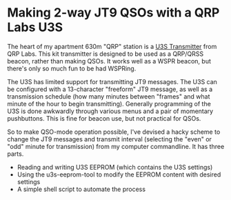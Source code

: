 # Making 2-way JT9 QSOs with a QRP Labs U3S

The heart of my apartment 630m "QRP" station is a [U3S Transmitter](https://www.qrp-labs.com/ultimate3/u3s.html) from QRP Labs. This kit transmitter is designed to be used as a QRP/QRSS beacon, rather than making QSOs. It works well as a WSPR beacon, but there's only so much fun to be had WSPRing.

The U3S has limited support for transmitting JT9 messages. The U3S can be configured with a 13-character "freeform" JT9 message, as well as a transmission schedule (how many minutes between "frames" and what minute of the hour to begin transmitting). Generally programming of the U3S is done awkwardly through various menus and a pair of momentary pushbuttons. This is fine for beacon use, but not practical for QSOs.

So to make QSO-mode operation possible, I've devised a hacky scheme to change the JT9 messages and transmit interval (selecting the "even" or "odd" minute for transmission) from my computer commandline. It has three parts.

- Reading and writing U3S EEPROM (which contains the U3S settings)
- Using the u3s-eeprom-tool to modify the EEPROM content with desired settings
- A simple shell script to automate the process
